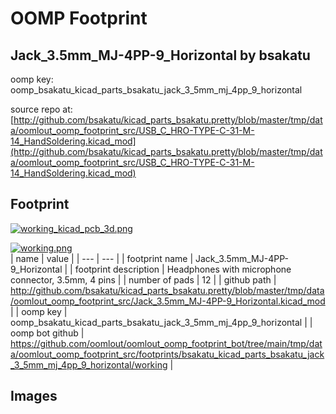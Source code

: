 # OOMP Footprint  
## Jack_3.5mm_MJ-4PP-9_Horizontal  by bsakatu  
  
oomp key: oomp_bsakatu_kicad_parts_bsakatu_jack_3_5mm_mj_4pp_9_horizontal  
  
source repo at: [http://github.com/bsakatu/kicad_parts_bsakatu.pretty/blob/master/tmp/data/oomlout_oomp_footprint_src/USB_C_HRO-TYPE-C-31-M-14_HandSoldering.kicad_mod](http://github.com/bsakatu/kicad_parts_bsakatu.pretty/blob/master/tmp/data/oomlout_oomp_footprint_src/USB_C_HRO-TYPE-C-31-M-14_HandSoldering.kicad_mod)  
## Footprint  
  
[![working_kicad_pcb_3d.png](working_kicad_pcb_3d_600.png)](working_kicad_pcb_3d.png)  
  
[![working.png](working_600.png)](working.png)  
| name | value | 
| --- | --- | 
| footprint name | Jack_3.5mm_MJ-4PP-9_Horizontal | 
| footprint description | Headphones with microphone connector, 3.5mm, 4 pins | 
| number of pads | 12 | 
| github path | http://github.com/bsakatu/kicad_parts_bsakatu.pretty/blob/master/tmp/data/oomlout_oomp_footprint_src/Jack_3.5mm_MJ-4PP-9_Horizontal.kicad_mod | 
| oomp key | oomp_bsakatu_kicad_parts_bsakatu_jack_3_5mm_mj_4pp_9_horizontal | 
| oomp bot github | https://github.com/oomlout/oomlout_oomp_footprint_bot/tree/main/tmp/data/oomlout_oomp_footprint_src/footprints/bsakatu_kicad_parts_bsakatu_jack_3_5mm_mj_4pp_9_horizontal/working | 
## Images  

